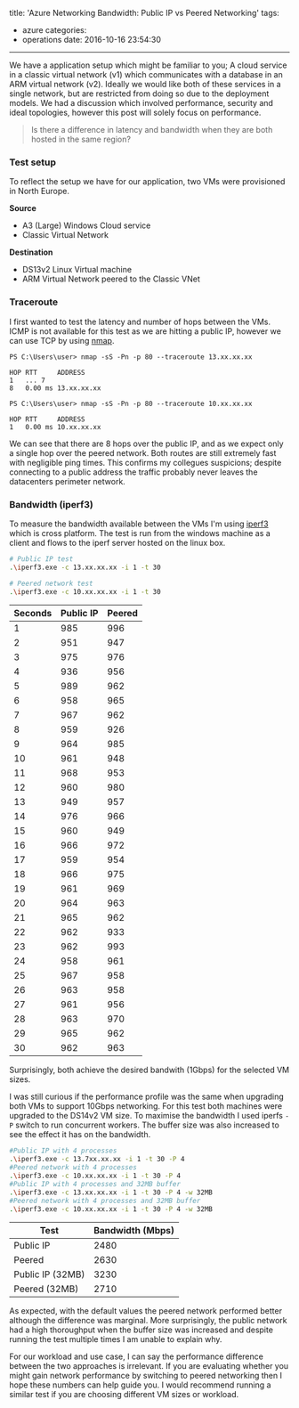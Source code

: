 title: 'Azure Networking Bandwidth: Public IP vs Peered Networking'
tags:
  - azure
categories:
  - operations
date: 2016-10-16 23:54:30
---

We have a application setup which might be familiar to you; A cloud service in a classic virtual network (v1) which communicates with a database in an ARM virtual network (v2). Ideally we would like both of these services in a single network, but are restricted from doing so due to the deployment models. We had a discussion which involved performance, security and ideal topologies, however this post will solely focus on performance.

> Is there a difference in latency and bandwidth when they are both hosted in the same region?

### Test setup

To reflect the setup we have for our application, two VMs were provisioned in North Europe.

**Source**
* A3 (Large) Windows Cloud service
* Classic Virtual Network

**Destination**
* DS13v2 Linux Virtual machine
* ARM Virtual Network peered to the Classic VNet

### Traceroute

I first wanted to test the latency and number of hops between the VMs. ICMP is not available for this test as we are hitting a public IP, however we can use TCP by using [nmap](https://blogs.msdn.microsoft.com/gsamant/2015/02/16/ping-and-tracert-commands-on-azure-vm/).

```
PS C:\Users\user> nmap -sS -Pn -p 80 --traceroute 13.xx.xx.xx

HOP RTT     ADDRESS
1   ... 7
8   0.00 ms 13.xx.xx.xx
```

```
PS C:\Users\user> nmap -sS -Pn -p 80 --traceroute 10.xx.xx.xx

HOP RTT     ADDRESS
1   0.00 ms 10.xx.xx.xx
```

We can see that there are 8 hops over the public IP, and as we expect only a single hop over the peered network. Both routes are still extremely fast with negligible ping times. This confirms my collegues suspicions; despite connecting to a public address the traffic probably never leaves the datacenters perimeter network. 

### Bandwidth (iperf3)

To measure the bandwidth available between the VMs I'm using [iperf3](https://iperf.fr/iperf-download.php) which is cross platform. The test is run from the windows machine as a client and flows to the iperf server hosted on the linux box.

```bash
# Public IP test
.\iperf3.exe -c 13.xx.xx.xx -i 1 -t 30

# Peered network test
.\iperf3.exe -c 10.xx.xx.xx -i 1 -t 30
```

<chart type="LineChart" 
       options="{'legend':{'position':'bottom'}, 'height':'300', 'vAxis': { 'minValue': 0, 'title':'Bandwidth (Mbit)'}, 'hAxis':{'title':'Time (s)'}}">
  <div></div>
</chart>

| Seconds | Public IP | Peered |	
| ------- | --------- | ------ |
| 	1	| 	985	| 	996	| 
| 	2	| 	951	| 	947	| 
| 	3	| 	975	| 	976	| 
| 	4	| 	936	| 	956	| 
| 	5	| 	989	| 	962	| 
| 	6	| 	958	| 	965	| 
| 	7	| 	967	| 	962	| 
| 	8	| 	959	| 	926	| 
| 	9	| 	964	| 	985	| 
| 	10	| 	961	| 	948	| 
| 	11	| 	968	| 	953	| 
| 	12	| 	960	| 	980	| 
| 	13	| 	949	| 	957	| 
| 	14	| 	976	| 	966	| 
| 	15	| 	960	| 	949	| 
| 	16	| 	966	| 	972	| 
| 	17	| 	959	| 	954	| 
| 	18	| 	966	| 	975	| 
| 	19	| 	961	| 	969	| 
| 	20	| 	964	| 	963	| 
| 	21	| 	965	| 	962	| 
| 	22	| 	962	| 	933	| 
| 	23	| 	962	| 	993	| 
| 	24	| 	958	| 	961	| 
| 	25	| 	967	| 	958	| 
| 	26	| 	963	| 	958	| 
| 	27	| 	961	| 	956	| 
| 	28	| 	963	| 	970	| 
| 	29	| 	965	| 	962	| 
| 	30	| 	962	| 	963	| 

Surprisingly, both achieve the desired bandwith (1Gbps) for the selected VM sizes. 

I was still curious if the performance profile was the same when upgrading both VMs to support 10Gbps networking. For this test both machines were upgraded to the DS14v2 VM size. To maximise the bandwidth I used iperfs `-P` switch to run concurrent workers. The buffer size was also increased to see the effect it has on the bandwidth.

```bash
#Public IP with 4 processes
.\iperf3.exe -c 13.7xx.xx.xx -i 1 -t 30 -P 4
#Peered network with 4 processes
.\iperf3.exe -c 10.xx.xx.xx -i 1 -t 30 -P 4
#Public IP with 4 processes and 32MB buffer
.\iperf3.exe -c 13.xx.xx.xx -i 1 -t 30 -P 4 -w 32MB
#Peered network with 4 processes and 32MB buffer
.\iperf3.exe -c 10.xx.xx.xx -i 1 -t 30 -P 4 -w 32MB
```

<chart type="BarChart" 
       options="{'hAxis':{'baseline':0}, 'legend':{'position':'bottom'}, 'height':'300'}">
  <div></div>
</chart>

| Test                   |   Bandwidth (Mbps) |  
|----------------------- |---------- |
| Public IP              | 2480 | 
| Peered                 | 2630 | 
| Public IP (32MB) | 3230 | 
| Peered (32MB)    | 2710 | 

As expected, with the default values the peered network performed better although the difference was marginal. More surprisingly, the public network had a high thoroughput when the buffer size was increased and despite running the test multiple times I am unable to explain why.

For our workload and use case, I can say the performance difference between the two approaches is irrelevant. If you are evaluating whether you might gain network performance by switching to peered networking then I hope these numbers can help guide you. I would recommend running a similar test if you are choosing different VM sizes or workload.